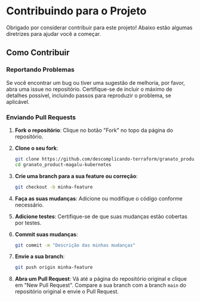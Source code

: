 # Contribuindo para o Projeto

Obrigado por considerar contribuir para este projeto! Abaixo estão algumas diretrizes para ajudar você a começar.

## Como Contribuir

### Reportando Problemas

Se você encontrar um bug ou tiver uma sugestão de melhoria, por favor, abra uma issue no repositório. Certifique-se de incluir o máximo de detalhes possível, incluindo passos para reproduzir o problema, se aplicável.

### Enviando Pull Requests

1. **Fork o repositório**: Clique no botão "Fork" no topo da página do repositório.
2. **Clone o seu fork**:

    ```sh
    git clone https://github.com/descomplicando-terraform/granato_product-magalu-kubernetes.git
    cd granato_product-magalu-kubernetes
    ```

3. **Crie uma branch para a sua feature ou correção**:

    ```sh
    git checkout -b minha-feature
    ```

4. **Faça as suas mudanças**: Adicione ou modifique o código conforme necessário.
5. **Adicione testes**: Certifique-se de que suas mudanças estão cobertas por testes.
6. **Commit suas mudanças**:

    ```sh
    git commit -m "Descrição das minhas mudanças"
    ```

7. **Envie a sua branch**:

    ```sh
    git push origin minha-feature
    ```

8. **Abra um Pull Request**: Vá até a página do repositório original e clique em "New Pull Request". Compare a sua branch com a branch `main` do repositório original e envie o Pull Request.
